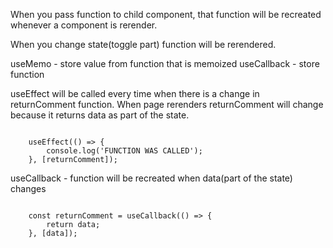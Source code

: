 


When you pass function to child component, that function 
will be recreated whenever a component is rerender.

When you change state(toggle part) function will be rerendered.


useMemo - store value from function that is memoized
useCallback - store function



useEffect will be called every time when there is a change in 
returnComment function. 
When page rerenders returnComment will change because it returns data as part of the state.

```

    useEffect(() => {
        console.log('FUNCTION WAS CALLED');
    }, [returnComment]);

```


useCallback - function will be recreated when data(part of the state) changes
```

    const returnComment = useCallback(() => {
        return data;
    }, [data]);

```